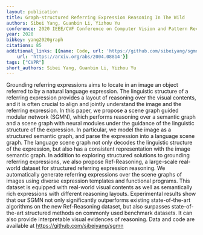 ```yaml
---
layout: publication
title: Graph-structured Referring Expression Reasoning In The Wild
authors: Sibei Yang, Guanbin Li, Yizhou Yu
conference: 2020 IEEE/CVF Conference on Computer Vision and Pattern Recognition (CVPR)
year: 2020
bibkey: yang2020graph
citations: 85
additional_links: [{name: Code, url: 'https://github.com/sibeiyang/sgmn'}, {name: Paper,
    url: 'https://arxiv.org/abs/2004.08814'}]
tags: ["CVPR"]
short_authors: Sibei Yang, Guanbin Li, Yizhou Yu
---
```

Grounding referring expressions aims to locate in an image an object referred
to by a natural language expression. The linguistic structure of a referring
expression provides a layout of reasoning over the visual contents, and it is
often crucial to align and jointly understand the image and the referring
expression. In this paper, we propose a scene graph guided modular network
(SGMN), which performs reasoning over a semantic graph and a scene graph with
neural modules under the guidance of the linguistic structure of the
expression. In particular, we model the image as a structured semantic graph,
and parse the expression into a language scene graph. The language scene graph
not only decodes the linguistic structure of the expression, but also has a
consistent representation with the image semantic graph. In addition to
exploring structured solutions to grounding referring expressions, we also
propose Ref-Reasoning, a large-scale real-world dataset for structured
referring expression reasoning. We automatically generate referring expressions
over the scene graphs of images using diverse expression templates and
functional programs. This dataset is equipped with real-world visual contents
as well as semantically rich expressions with different reasoning layouts.
Experimental results show that our SGMN not only significantly outperforms
existing state-of-the-art algorithms on the new Ref-Reasoning dataset, but also
surpasses state-of-the-art structured methods on commonly used benchmark
datasets. It can also provide interpretable visual evidences of reasoning. Data
and code are available at https://github.com/sibeiyang/sgmn